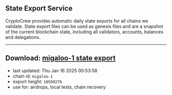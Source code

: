 ## State Export Service
CryptoCrew provides automatic daily state exports for all chains we validate. State export files can be used as genesis files and are a snapshot of the current blockchain state, including all validators, accounts, balances and delegations.

---
**Download: [migaloo-1 state export](https://dl-eu2.ccvalidators.com/SERVICE/migaloo/migaloo-1_export_10599276.json)**
---

- last updated: Thu Jan 16 2025 00:53:58
- chain id: `migaloo-1`
- export height: `10599276`
- use for: airdrops, local tests, chain recovery
